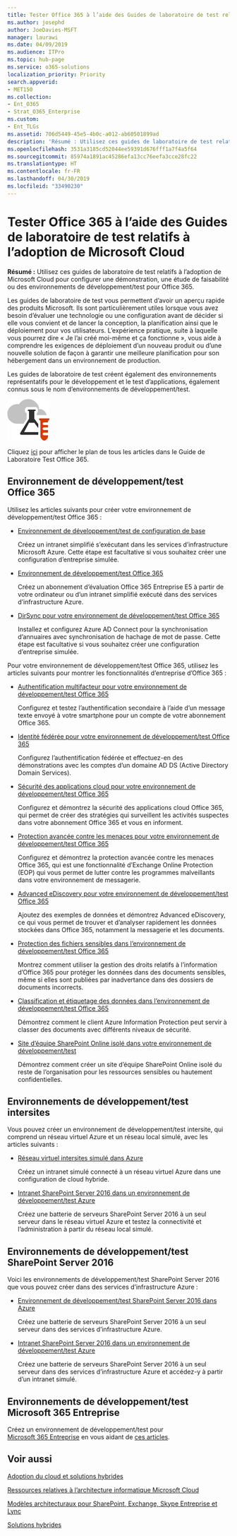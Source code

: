 ```yaml
---
title: Tester Office 365 à l’aide des Guides de laboratoire de test relatifs à l’adoption de Microsoft Cloud
ms.author: josephd
author: JoeDavies-MSFT
manager: laurawi
ms.date: 04/09/2019
ms.audience: ITPro
ms.topic: hub-page
ms.service: o365-solutions
localization_priority: Priority
search.appverid:
- MET150
ms.collection:
- Ent_O365
- Strat_O365_Enterprise
ms.custom:
- Ent_TLGs
ms.assetid: 706d5449-45e5-4b0c-a012-ab60501899ad
description: 'Résumé : Utilisez ces guides de laboratoire de test relatifs à l’adoption de Microsoft Cloud pour configurer une démonstration, une étude de faisabilité ou des environnements de développement/test pour Office 365.'
ms.openlocfilehash: 3531a3185cd52044ee59391d676fff1a7f4a5f64
ms.sourcegitcommit: 85974a1891ac45286efa13cc76eefa3cce28fc22
ms.translationtype: HT
ms.contentlocale: fr-FR
ms.lasthandoff: 04/30/2019
ms.locfileid: "33490230"
---
```

# <a name="test-office-365-with-cloud-adoption-test-lab-guides-tlgs"></a>Tester Office 365 à l’aide des Guides de laboratoire de test relatifs à l’adoption de Microsoft Cloud

 **Résumé :** Utilisez ces guides de laboratoire de test relatifs à l’adoption de Microsoft Cloud pour configurer une démonstration, une étude de faisabilité ou des environnements de développement/test pour Office 365.
  
Les guides de laboratoire de test vous permettent d’avoir un aperçu rapide des produits Microsoft. Ils sont particulièrement utiles lorsque vous avez besoin d’évaluer une technologie ou une configuration avant de décider si elle vous convient et de lancer la conception, la planification ainsi que le déploiement pour vos utilisateurs. L’expérience pratique, suite à laquelle vous pourrez dire « Je l’ai créé moi-même et ça fonctionne », vous aide à comprendre les exigences de déploiement d’un nouveau produit ou d’une nouvelle solution de façon à garantir une meilleure planification pour son hébergement dans un environnement de production.
  
Les guides de laboratoire de test créent également des environnements représentatifs pour le développement et le test d’applications, également connus sous le nom d’environnements de développement/test.
  
![Guides de laboratoire de test dans Microsoft Cloud](media/24ad0d1b-3274-40fb-972a-b8188b7268d1.png)
  
Cliquez [ici](http://aka.ms/catlgstack) pour afficher le plan de tous les articles dans le Guide de Laboratoire Test Office 365.
    
## <a name="office-365-devtest-environment"></a>Environnement de développement/test Office 365

Utilisez les articles suivants pour créer votre environnement de développement/test Office 365 :
  
- [Environnement de développement/test de configuration de base](base-configuration-dev-test-environment.md)
    
    Créez un intranet simplifié s’exécutant dans les services d’infrastructure Microsoft Azure. Cette étape est facultative si vous souhaitez créer une configuration d’entreprise simulée.
    
- [Environnement de développement/test Office 365](office-365-dev-test-environment.md)
    
    Créez un abonnement d’évaluation Office 365 Entreprise E5 à partir de votre ordinateur ou d’un intranet simplifié exécuté dans des services d’infrastructure Azure.
    
- [DirSync pour votre environnement de développement/test Office 365](dirsync-for-your-office-365-dev-test-environment.md)
    
    Installez et configurez Azure AD Connect pour la synchronisation d’annuaires avec synchronisation de hachage de mot de passe. Cette étape est facultative si vous souhaitez créer une configuration d’entreprise simulée.
    
Pour votre environnement de développement/test Office 365, utilisez les articles suivants pour montrer les fonctionnalités d’entreprise d’Office 365 :
  
- [Authentification multifacteur pour votre environnement de développement/test Office 365](multi-factor-authentication-for-your-office-365-dev-test-environment.md)
    
    Configurez et testez l’authentification secondaire à l’aide d’un message texte envoyé à votre smartphone pour un compte de votre abonnement Office 365.
    
- [Identité fédérée pour votre environnement de développement/test Office 365](federated-identity-for-your-office-365-dev-test-environment.md)
    
    Configurez l’authentification fédérée et effectuez-en des démonstrations avec les comptes d’un domaine AD DS (Active Directory Domain Services).
    
- [Sécurité des applications cloud pour votre environnement de développement/test Office 365](cloud-app-security-for-your-office-365-dev-test-environment.md)
    
    Configurez et démontrez la sécurité des applications cloud Office 365, qui permet de créer des stratégies qui surveillent les activités suspectes dans votre abonnement Office 365 et vous en informent.
    
- [Protection avancée contre les menaces pour votre environnement de développement/test Office 365](advanced-threat-protection-for-your-office-365-dev-test-environment.md)
    
    Configurez et démontrez la protection avancée contre les menaces Office 365, qui est une fonctionnalité d’Exchange Online Protection (EOP) qui vous permet de lutter contre les programmes malveillants dans votre environnement de messagerie.
    
- [Advanced eDiscovery pour votre environnement de développement/test Office 365](advanced-ediscovery-for-your-office-365-dev-test-environment.md)
    
    Ajoutez des exemples de données et démontrez Advanced eDiscovery, ce qui vous permet de trouver et d’analyser rapidement les données stockées dans Office 365, notamment la messagerie et les documents.
    
- [Protection des fichiers sensibles dans l’environnement de développement/test Office 365](sensitive-file-protection-in-the-office-365-dev-test-environment.md)
    
    Montrez comment utiliser la gestion des droits relatifs à l’information d’Office 365 pour protéger les données dans des documents sensibles, même si elles sont publiées par inadvertance dans des dossiers de documents incorrects.
    
- [Classification et étiquetage des données dans l’environnement de développement/test Office 365](data-classification-and-labeling-in-the-office-365-dev-test-environment.md)
    
    Démontrez comment le client Azure Information Protection peut servir à classer des documents avec différents niveaux de sécurité.
    
- [Site d’équipe SharePoint Online isolé dans votre environnement de développement/test](isolated-sharepoint-online-team-site-dev-test-environment.md)
    
    Démontrez comment créer un site d’équipe SharePoint Online isolé du reste de l’organisation pour les ressources sensibles ou hautement confidentielles.
    

## <a name="simulated-cross-premises-devtest-environments"></a>Environnements de développement/test intersites

Vous pouvez créer un environnement de développement/test intersite, qui comprend un réseau virtuel Azure et un réseau local simulé, avec les articles suivants :
  
- [Réseau virtuel intersites simulé dans Azure](simulated-cross-premises-virtual-network-in-azure.md)
    
    Créez un intranet simulé connecté à un réseau virtuel Azure dans une configuration de cloud hybride.
    
- [Intranet SharePoint Server 2016 dans un environnement de développement/test Azure](https://technet.microsoft.com/library/mt806351%28v=office.16%29.aspx)
    
    Créez une batterie de serveurs SharePoint Server 2016 à un seul serveur dans le réseau virtuel Azure et testez la connectivité et l’administration à partir du réseau local simulé.
    
## <a name="sharepoint-server-2016-devtest-environments"></a>Environnements de développement/test SharePoint Server 2016

Voici les environnements de développement/test SharePoint Server 2016 que vous pouvez créer dans des services d’infrastructure Azure :
  
- [Environnement de développement/test SharePoint Server 2016 dans Azure](https://docs.microsoft.com/SharePoint/administration/sharepoint-server-2016-dev-test-environment-in-azure)
    
    Créez une batterie de serveurs SharePoint Server 2016 à un seul serveur dans des services d’infrastructure Azure.

- [Intranet SharePoint Server 2016 dans un environnement de développement/test Azure](https://docs.microsoft.com/SharePoint/administration/intranet-sharepoint-server-2016-in-azure-dev-test-environment)
    
    Créez une batterie de serveurs SharePoint Server 2016 à un seul serveur dans des services d’infrastructure Azure et accédez-y à partir d’un intranet simulé.


## <a name="the-microsoft-365-enterprise-devtest-environments"></a>Environnements de développement/test Microsoft 365 Entreprise

Créez un environnement de développement/test pour [Microsoft 365 Entreprise](https://docs.microsoft.com/microsoft-365-enterprise/) en vous aidant de [ces articles](https://docs.microsoft.com/microsoft-365/enterprise/m365-enterprise-test-lab-guides).  
    
## <a name="see-also"></a>Voir aussi

[Adoption du cloud et solutions hybrides](cloud-adoption-and-hybrid-solutions.md)
  
[Ressources relatives à l’architecture informatique Microsoft Cloud](microsoft-cloud-it-architecture-resources.md)
  
[Modèles architecturaux pour SharePoint, Exchange, Skype Entreprise et Lync](architectural-models-for-sharepoint-exchange-skype-for-business-and-lync.md)
  
[Solutions hybrides](hybrid-solutions.md)
